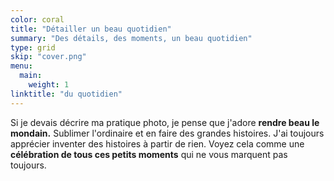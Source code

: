 ```yaml
---
color: coral
title: "Détailler un beau quotidien"
summary: "Des détails, des moments, un beau quotidien"
type: grid
skip: "cover.png"
menu:
  main:
    weight: 1
linktitle: "du quotidien"
---
```


Si je devais décrire ma pratique photo, je pense que j'adore **rendre beau le mondain.**
Sublimer l'ordinaire et en faire des grandes histoires. J'ai toujours apprécier inventer des histoires à partir de rien.
Voyez cela comme une **célébration de tous ces petits moments** qui ne vous marquent pas toujours.
